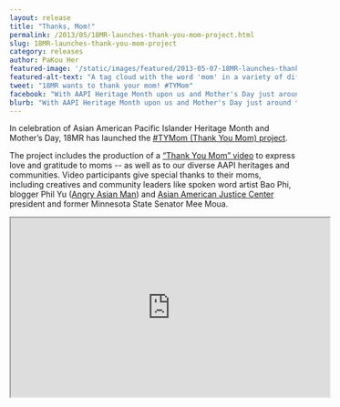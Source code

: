```yaml
---
layout: release
title: "Thanks, Mom!"
permalink: /2013/05/18MR-launches-thank-you-mom-project.html
slug: 18MR-launches-thank-you-mom-project
category: releases
author: PaKou Her
featured-image: '/static/images/featured/2013-05-07-18MR-launches-thank-you-mom-project.png'
featured-alt-text: "A tag cloud with the word 'mom' in a variety of different languages."
tweet: "18MR wants to thank your mom! #TYMom"
facebook: "With AAPI Heritage Month upon us and Mother's Day just around the corner, 18MR launches a new initiative: #TYMom (Thank You Mom) -- to express gratitude to and illustrate the importance of moms and families."
blurb: "With AAPI Heritage Month upon us and Mother's Day just around the corner, 18MR launches a new initiative: #TYMom (Thank You Mom) -- to express gratitude to and illustrate the importance of moms and families."
---
```


In celebration of Asian American Pacific Islander Heritage Month and Mother’s Day, 18MR has launched the [#TYMom (Thank You Mom) project](http://tymom.org/).

The project includes the production of a [“Thank You Mom” video](http://www.youtube.com/watch?v=Xn9DTcnjWSQ) to express love and gratitude to moms -- as well as to our diverse AAPI heritages and communities. Video participants give special thanks to their moms, including creatives and community leaders like spoken word artist Bao Phi, blogger Phil Yu ([Angry Asian Man](http://www.angryasianman.com/)) and [Asian American Justice Center](http://www.advancingequality.org/) president and former Minnesota State Senator Mee Moua.

<iframe src="http://www.youtube.com/embed/Xn9DTcnjWSQ?rel=0" width="560" height="315">

In addition to the video, 18MR has created a unique [#TYMom microsite](http://tymom.org/), where you can create a custom, multilingual thank you message for your mom -- or anyone who's mothered you. The [#TYMom site](http://tymom.org/) also features an interactive map showing where senders and recipients are located throughout the country.  

In addition to honoring our heritage, it's also a critical time for the AAPI community to support fair and just immigration reform. 18MR intends for the #TYMom project to highlight the importance of moms and the value of keeping families together within the current immigration debate. 18MR hopes that #TYMom will be just one example of how immigration reform should be rooted in our families.

So what are you waiting for, go [show your mom some love](http://tymom.org/)!

_PaKou Her is Executive Director of 18MR.org_ 